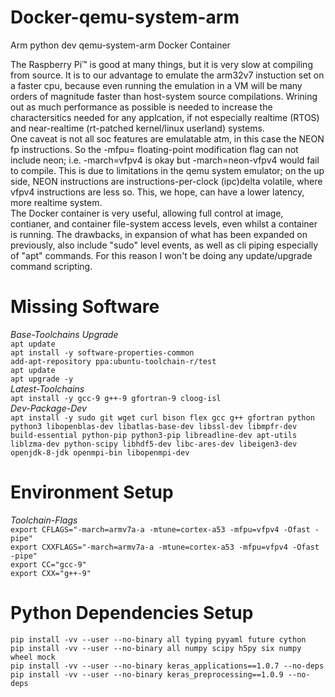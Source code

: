 # Docker-qemu-system-arm
Arm python dev qemu-system-arm Docker Container  

The Raspberry Pi™ is good at many things, but it is very slow at compiling from source. It is to our advantage to emulate the arm32v7 instuction set on a faster cpu, because even running the emulation in a VM will be many orders of magnitude faster than host-system source compilations.  Wrining out as much performance as possible is needed to increase the charactersitics needed for any applcation, if not especially realtime (RTOS) and near-realtime (rt-patched kernel/linux userland) systems.  
One caveat is not all soc features are emulatable atm, in this case the NEON fp instructions. So the -mfpu= floating-point modification flag can not include neon; i.e. -march=vfpv4 is okay but -march=neon-vfpv4 would fail to compile. This is due to limitations in the qemu system emulator; on the up side, NEON instructions are instructions-per-clock (ipc)delta volatile, where vfpv4 instructions are less so. This, we hope, can have a lower latency, more realtime system.  
The Docker container is very useful, allowing full control at image, contianer, and container file-system access levels, even whilst a container is running. The drawbacks, in expansion of what has been expanded on previously, also include "sudo" level events, as well as cli piping especially of "apt" commands. For this reason I won't be doing any update/upgrade command scripting.  

# Missing Software  
*Base-Toolchains Upgrade*  
`apt update`  
`apt install -y software-properties-common`  
`add-apt-repository ppa:ubuntu-toolchain-r/test`  
`apt update`  
`apt upgrade -y`  
*Latest-Toolchains*  
`apt install -y gcc-9 g++-9 gfortran-9 cloog-isl`  
*Dev-Package-Dev*  
`apt install -y sudo git wget curl bison flex gcc g++ gfortran python python3 libopenblas-dev libatlas-base-dev libssl-dev libmpfr-dev build-essential python-pip python3-pip libreadline-dev apt-utils liblzma-dev python-scipy libhdf5-dev libc-ares-dev libeigen3-dev openjdk-8-jdk openmpi-bin libopenmpi-dev`  

# Environment Setup  
*Toolchain-Flags*  
`export CFLAGS="-march=armv7a-a -mtune=cortex-a53 -mfpu=vfpv4 -Ofast -pipe"`  
`export CXXFLAGS="-march=armv7a-a -mtune=cortex-a53 -mfpu=vfpv4 -Ofast -pipe"`  
`export CC="gcc-9"`  
`export CXX="g++-9"`  

# Python Dependencies Setup  
`pip install -vv --user --no-binary all typing pyyaml future cython`  
`pip install -vv --user --no-binary all numpy scipy h5py six numpy wheel mock`  
`pip install -vv --user --no-binary keras_applications==1.0.7 --no-deps`  
`pip install -vv --user --no-binary keras_preprocessing==1.0.9 --no-deps`  
